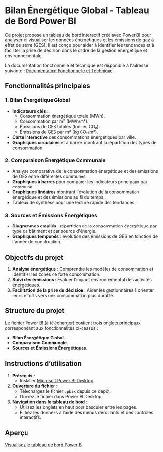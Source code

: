 # Bilan Énergétique Global - Tableau de Bord Power BI

Ce projet propose un tableau de bord interactif créé avec Power BI pour analyser et visualiser les données énergétiques et les émissions de gaz à effet de serre (GES). Il est conçu pour aider à identifier les tendances et à faciliter la prise de décision dans le cadre de la gestion énergétique et environnementale.

La documentation fonctionnelle et technique est disponible à l'adresse suivante : [Documentation Fonctionnelle et Technique](https://loiccotte.github.io/Utilisation-Avanc-e-d-outil-de-reporting-/).

## Fonctionnalités principales

### 1. **Bilan Énergétique Global**
- **Indicateurs clés** :
  - Consommation énergétique totale (MWh).
  - Consommation par m² (MWh/m²).
  - Émissions de GES totales (tonnes CO₂).
  - Émissions de GES par m² (kg CO₂/m²).
- **Carte interactive** des consommations énergétiques par ville.
- **Graphiques circulaires** et à barres montrant la répartition des types de consommation.

### 2. **Comparaison Énergétique Communale**
- Analyse comparative de la consommation énergétique et des émissions de GES entre différentes communes.
- **Graphiques à barres** pour comparer les indicateurs principaux par commune.
- **Graphiques linéaires** montrant l'évolution de la consommation énergétique et des émissions au fil du temps.
- Tableau de synthèse pour une lecture rapide des tendances.

### 3. **Sources et Émissions Énergétiques**
- **Diagrammes empilés** : répartition de la consommation énergétique par type de bâtiment et par source d'énergie.
- **Graphiques temporels** : évolution des émissions de GES en fonction de l'année de construction.

## Objectifs du projet
1. **Analyse énergétique** : Comprendre les modèles de consommation et identifier les zones de forte consommation.
2. **Suivi des émissions** : Évaluer l'impact environnemental des activités énergétiques.
3. **Facilitation de la prise de décision** : Aider les gestionnaires à orienter leurs efforts vers une consommation plus durable.

## Structure du projet
Le fichier Power BI (à télécharger) contient trois onglets principaux correspondant aux fonctionnalités ci-dessus :
- **Bilan Énergétique Global**.
- **Comparaison Communale**.
- **Sources et Émissions Énergétiques**.

## Instructions d’utilisation
1. **Prérequis** :
   - Installer [Microsoft Power BI Desktop](https://powerbi.microsoft.com/).
2. **Ouverture du fichier** :
   - Téléchargez le fichier `.pbix` depuis ce dépôt.
   - Ouvrez le fichier dans Power BI Desktop.
3. **Navigation dans le tableau de bord** :
   - Utilisez les onglets en haut pour basculer entre les pages.
   - Filtrez les données à l’aide des menus déroulants et des contrôles interactifs.

## Aperçu

[Visualisez le tableau de bord Power BI](https://app.powerbi.com/groups/me/apps/b0350e00-5f05-48df-88fd-7e5ea7a1347c/reports/c228b5ac-c6f8-4da2-8023-b7948545dc60/e1caff79acbb0aec4101?ctid=a51a6642-5911-4306-a13c-f4731ab9c63f&experience=power-bi)

